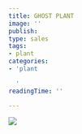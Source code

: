 ```yaml
---
title: GHOST PLANT
image: ''
publish: 
type: sales
tags:
- plant
categories:
- 'plant

  '
readingTime: ''

---
```

![](/uploads/plant-sell-poster.png)